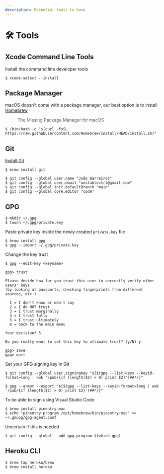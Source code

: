 ```yaml
---
description: Essential tools to have
---
```


# 🛠 Tools

## Xcode Command Line Tools

Install the command line developer tools

```shell-session
$ xcode-select --install
```

## Package Manager

macOS doesn't come with a package manager, our best option is to install [Homebrew](https://brew.sh/)

> The Missing Package Manager for macOS

```shell-session
$ /bin/bash -c "$(curl -fsSL https://raw.githubusercontent.com/Homebrew/install/HEAD/install.sh)"
```

## Git

[Install Git](https://git-scm.com/download/mac)

```shell-session
$ brew install git
```

```shell-session
$ git config --global user.name "João Barreiros"
$ git config --global user.email "unstablectrl@gmail.com"
$ git config --global init.defaultBranch "main"
$ git config --global core.editor "code"
```

## GPG

```shell-session
$ mkdir ~/.gpg
$ touch ~/.gpg/private.key
```

Paste private key inside the newly created `private.key` file

```shell-session
$ brew install gpg
$ gpg --import ~/.gpg/private.key
```

Change the key trust

```shell-session
$ gpg --edit-key <keyname>

gpg> trust

Please decide how far you trust this user to correctly verify other users' keys
(by looking at passports, checking fingerprints from different sources, etc.)

  1 = I don't know or won't say
  2 = I do NOT trust
  3 = I trust marginally
  4 = I trust fully
  5 = I trust ultimately
  m = back to the main menu

Your decision? 5

Do you really want to set this key to ultimate trust? (y/N) y

gpg> save
gpg> quit
```

Set your GPG signing key in Git

```shell-session
$ git config --global user.signingkey "${$(gpg --list-keys --keyid-format=long | awk '/pub/{if (length($2) > 0) print $2}')##*/}"
```

```shell-session
$ gpg --armor --export "${$(gpg --list-keys --keyid-format=long | awk '/pub/{if (length($2) > 0) print $2}')##*/}"
```

To be able to sign using Visual Studio Code

```shell-session
$ brew install pinentry-mac
$ echo "pinentry-program /opt/homebrew/bin/pinentry-mac" >> ~/.gnupg/gpg-agent.conf
```

Uncertain if this is needed

```shell-session
$ git config --global --add gpg.program $(which gpg)
```

## Heroku CLI

```shell-session
$ brew tap heroku/brew
$ brew install heroku
```
